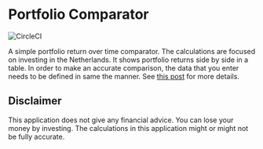 # Portfolio Comparator

![CircleCI](https://img.shields.io/circleci/build/github/sevilyilmaz/portfolio-comparator/main?style=flat-square)

A simple portfolio return over time comparator. The calculations are focused on investing in the Netherlands. It shows portfolio returns side by side in a table. In order to make an accurate comparison, the data that you enter needs to be defined in same the manner. See [this post](https://www.justetf.com/en/news/etf/avoiding-etf-performance-pitfalls.html) for more details.

## Disclaimer

This application does not give any financial advice. You can lose your money by investing. The calculations in this application might or might not be fully accurate.
